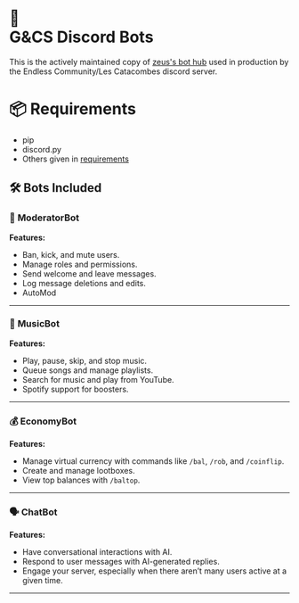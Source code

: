 # 🤖 <br> G&CS Discord Bots

This is the actively maintained copy of [zeus's bot hub](https://github.com/zeusssz/discord-bot-hub) used in production by the Endless Community/Les Catacombes discord server.

# 📦 Requirements
- pip
- discord.py
- Others given in [requirements](requirements.txt)

## 🛠️ Bots Included

### 🚨 **ModeratorBot**

**Features:**
- Ban, kick, and mute users.
- Manage roles and permissions.
- Send welcome and leave messages.
- Log message deletions and edits.
- AutoMod

---

### 🎵 **MusicBot**

**Features:**
- Play, pause, skip, and stop music.
- Queue songs and manage playlists.
- Search for music and play from YouTube.
- Spotify support for boosters.

---

### 💰 **EconomyBot**

**Features:**
- Manage virtual currency with commands like `/bal`, `/rob`, and `/coinflip`.
- Create and manage lootboxes.
- View top balances with `/baltop`.

---

### 🗣️ **ChatBot**

**Features:**
- Have conversational interactions with AI.
- Respond to user messages with AI-generated replies.
- Engage your server, especially when there aren’t many users active at a given time.
---
